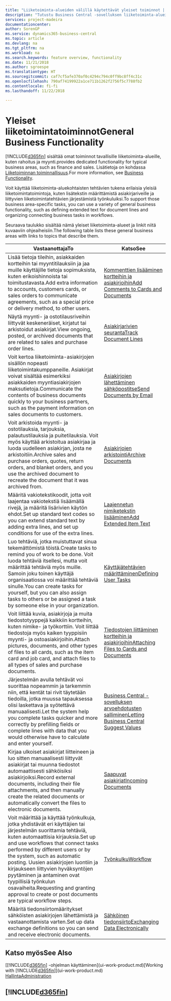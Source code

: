 ```yaml
---
title: "Liiketoiminta-alueiden välillä käytettävät yleiset toiminnot | Microsoft Docs"
description: "Tutustu Business Central -sovelluksen liiketoiminta-alueiden välillä käytettäviin toimintoihin ja ominaisuuksiin."
services: project-madeira
documentationcenter: 
author: SorenGP
ms.service: dynamics365-business-central
ms.topic: article
ms.devlang: na
ms.tgt_pltfrm: na
ms.workload: na
ms.search.keywords: feature overview, functionality
ms.date: 11/21/2018
ms.author: sgroespe
ms.translationtype: HT
ms.sourcegitcommit: caf7cf5afe370af0c4294c794c0ff9bc8ff4c31c
ms.openlocfilehash: 790af74199922a1ce711b1262f2756f5c7788fb2
ms.contentlocale: fi-fi
ms.lasthandoff: 11/22/2018

---
```

# <a name="general-business-functionality"></a><span data-ttu-id="68c3c-103">Yleiset liiketoimintatoiminnot</span><span class="sxs-lookup"><span data-stu-id="68c3c-103">General Business Functionality</span></span>
[!INCLUDE[d365fin](includes/d365fin_md.md)] <span data-ttu-id="68c3c-104">sisältää omat toiminnot tavallisille liiketoiminta-alueille, kuten rahoitus ja myynti.</span><span class="sxs-lookup"><span data-stu-id="68c3c-104">provides dedicated functionality for typical business areas, such as finance and sales.</span></span> <span data-ttu-id="68c3c-105">Lisätietoja on kohdassa [Liiketoiminnan toiminnallisuus](across-business-functionality.md).</span><span class="sxs-lookup"><span data-stu-id="68c3c-105">For more information, see [Business Functionality](across-business-functionality.md).</span></span>

<span data-ttu-id="68c3c-106">Voit käyttää liiketoiminta-aluekohtaisten tehtävien tukena erilaisia yleisiä liiketoimintatoimintoja, kuten lisätekstin määrittämistä asiakirjariveille ja liittyvien liiketoimintatehtävien järjestämistä työnkuluiksi.</span><span class="sxs-lookup"><span data-stu-id="68c3c-106">To support those business area-specific tasks, you can use a variety of general business functionality, such as defining extended text for document lines and organizing connecting business tasks in workflows.</span></span>

<span data-ttu-id="68c3c-107">Seuraava taulukko sisältää nämä yleiset liiketoiminta-alueet ja linkit niitä kuvaaviin ohjeaiheisiin.</span><span class="sxs-lookup"><span data-stu-id="68c3c-107">The following table lists these general business areas with links to topics that describe them.</span></span>

| <span data-ttu-id="68c3c-108">Vastaanottaja</span><span class="sxs-lookup"><span data-stu-id="68c3c-108">To</span></span> | <span data-ttu-id="68c3c-109">Katso</span><span class="sxs-lookup"><span data-stu-id="68c3c-109">See</span></span> |
| --- | --- |
|<span data-ttu-id="68c3c-110">Lisää tietoja tileihin, asiakkaiden kortteihin tai myyntitilauksiin ja jaa muille käyttäjille tietoja sopimuksista, kuten erikoishinnoista tai toimitustavasta.</span><span class="sxs-lookup"><span data-stu-id="68c3c-110">Add extra information to accounts, customers cards, or sales orders to communicate agreements, such as a special price or delivery method, to other users.</span></span>|[<span data-ttu-id="68c3c-111">Kommenttien lisääminen kortteihin ja asiakirjoihin</span><span class="sxs-lookup"><span data-stu-id="68c3c-111">Add Comments to Cards and Documents</span></span>](across-how-use-comments.md)|
|<span data-ttu-id="68c3c-112">Näytä myynti- ja ostotilausriveihin liittyvät keskeneräiset, kirjatut tai arkistoidut asiakirjat.</span><span class="sxs-lookup"><span data-stu-id="68c3c-112">View ongoing, posted, or archived documents that are related to sales and purchase order lines.</span></span>|[<span data-ttu-id="68c3c-113">Asiakirjarivien seuranta</span><span class="sxs-lookup"><span data-stu-id="68c3c-113">Track Document Lines</span></span>](across-how-to-track-document-lines.md)|
| <span data-ttu-id="68c3c-114">Voit kertoa liiketoiminta-asiakirjojen sisällön nopeasti liiketoimintakumppaneille. Asiakirjat voivat sisältää esimerkiksi asiakkaiden myyntiasiakirjojen maksutietoja.</span><span class="sxs-lookup"><span data-stu-id="68c3c-114">Communicate the contents of business documents quickly to your business partners, such as the payment information on sales documents to customers.</span></span> |[<span data-ttu-id="68c3c-115">Asiakirjojen lähettäminen sähköpostitse</span><span class="sxs-lookup"><span data-stu-id="68c3c-115">Send Documents by Email</span></span>](ui-how-send-documents-email.md) |
|<span data-ttu-id="68c3c-116">Voit arkistoida myynti- ja ostotilauksia, tarjouksia, palautustilauksia ja puitetilauksia. Voit myös käyttää arkistoitua asiakirjaa ja luoda uudelleen asiakirjan, josta ne arkistoitiin.</span><span class="sxs-lookup"><span data-stu-id="68c3c-116">Archive sales and purchase orders, quotes, return orders, and blanket orders, and you use the archived document to recreate the document that it was archived from.</span></span>|[<span data-ttu-id="68c3c-117">Asiakirjojen arkistointi</span><span class="sxs-lookup"><span data-stu-id="68c3c-117">Archive Documents</span></span>](across-how-to-archive-documents.md)|
| <span data-ttu-id="68c3c-118">Määritä vakiotekstikoodit, jotta voit laajentaa vakiotekstiä lisäämällä rivejä, ja määritä lisärivien käytön ehdot.</span><span class="sxs-lookup"><span data-stu-id="68c3c-118">Set up standard text codes so you can extend standard text by adding extra lines, and set up conditions for use of the extra lines.</span></span> |[<span data-ttu-id="68c3c-119">Laajennetun nimiketekstin lisääminen</span><span class="sxs-lookup"><span data-stu-id="68c3c-119">Add Extended Item Text</span></span>](ui-how-define-ext-text.md) |
|<span data-ttu-id="68c3c-120">Luo tehtäviä, jotka muistuttavat sinua tekemättömistä töistä.</span><span class="sxs-lookup"><span data-stu-id="68c3c-120">Create tasks to remind you of work to be done.</span></span> <span data-ttu-id="68c3c-121">Voit luoda tehtäviä itsellesi, mutta voit määrittää tehtäviä myös muille. Samoin joku toinen käyttäjä organisaatiossa voi määrittää tehtäviä sinulle.</span><span class="sxs-lookup"><span data-stu-id="68c3c-121">You can create tasks for yourself, but you can also assign tasks to others or be assigned a task by someone else in your organization.</span></span>|[<span data-ttu-id="68c3c-122">Käyttäjätehtävien määrittäminen</span><span class="sxs-lookup"><span data-stu-id="68c3c-122">Defining User Tasks</span></span>](across-user-tasks.md)|
|<span data-ttu-id="68c3c-123">Voit liittää kuvia, asiakirjoja ja muita tiedostotyyppejä kaikkiin kortteihin, kuten nimike- ja työkorttiin. Voit liittää tiedostoja myös kaiken tyyppisiin myynti- ja ostoasiakirjoihin.</span><span class="sxs-lookup"><span data-stu-id="68c3c-123">Attach pictures, documents, and other types of files to all cards, such as the item card and job card, and attach files to all types of sales and purchase documents.</span></span>|[<span data-ttu-id="68c3c-124">Tiedostojen liittäminen kortteihin ja asiakirjoihin</span><span class="sxs-lookup"><span data-stu-id="68c3c-124">Attaching Files to Cards and Documents</span></span>](across-attach-document-master-data.md)|
|<span data-ttu-id="68c3c-125">Järjestelmän avulla tehtävät voi suorittaa nopeammin ja tarkemmin niin, että kentät tai rivit täytetään tiedoilla, jotka muussa tapauksessa olisi laskettava ja syötettävä manuaalisesti.</span><span class="sxs-lookup"><span data-stu-id="68c3c-125">Let the system help you complete tasks quicker and more correctly by prefilling fields or complete lines with data that you would otherwise have to calculate and enter yourself.</span></span>|[<span data-ttu-id="68c3c-126">Business Central -sovelluksen arvoehdotusten salliminen</span><span class="sxs-lookup"><span data-stu-id="68c3c-126">Letting Business Central Suggest Values</span></span>](ui-let-system-suggest-values.md)|
|<span data-ttu-id="68c3c-127">Kirjaa ulkoiset asiakirjat liitteineen ja luo sitten manuaalisesti liittyvät asiakirjat tai muunna tiedostot automaattisesti sähköisiksi asiakirjoiksi.</span><span class="sxs-lookup"><span data-stu-id="68c3c-127">Record external documents, including their file attachments, and then manually create the related documents or automatically convert the files to electronic documents.</span></span>|[<span data-ttu-id="68c3c-128">Saapuvat asiakirjat</span><span class="sxs-lookup"><span data-stu-id="68c3c-128">Incoming Documents</span></span>](across-income-documents.md)|
|<span data-ttu-id="68c3c-129">Voit määrittää ja käyttää työnkulkuja, jotka yhdistävät eri käyttäjien tai järjestelmän suorittamia tehtäviä, kuten automaattisia kirjauksia.</span><span class="sxs-lookup"><span data-stu-id="68c3c-129">Set up and use workflows that connect tasks performed by different users or by the system, such as automatic posting.</span></span> <span data-ttu-id="68c3c-130">Uusien asiakirjojen luontiin ja kirjaukseen liittyvien hyväksyntöjen pyytäminen ja antaminen ovat tyypillisiä työnkulun osavaiheita.</span><span class="sxs-lookup"><span data-stu-id="68c3c-130">Requesting and granting approval to create or post documents are typical workflow steps.</span></span>|[<span data-ttu-id="68c3c-131">Työnkulku</span><span class="sxs-lookup"><span data-stu-id="68c3c-131">Workflow</span></span>](across-workflow.md)|
| <span data-ttu-id="68c3c-132">Määritä tiedonsiirtomääritykset sähköisten asiakirjojen lähettämistä ja vastaanottamista varten.</span><span class="sxs-lookup"><span data-stu-id="68c3c-132">Set up data exchange definitions so you can send and receive electronic documents.</span></span> |[<span data-ttu-id="68c3c-133">Sähköinen tiedonsiirto</span><span class="sxs-lookup"><span data-stu-id="68c3c-133">Exchanging Data Electronically</span></span>](across-data-exchange.md) |

## <a name="see-also"></a><span data-ttu-id="68c3c-134">Katso myös</span><span class="sxs-lookup"><span data-stu-id="68c3c-134">See Also</span></span>
<span data-ttu-id="68c3c-135">[[!INCLUDE[d365fin](includes/d365fin_md.md)] -ohjelman käyttäminen](ui-work-product.md)</span><span class="sxs-lookup"><span data-stu-id="68c3c-135">[Working with [!INCLUDE[d365fin](includes/d365fin_md.md)]](ui-work-product.md)</span></span>  
[<span data-ttu-id="68c3c-136">Hallinta</span><span class="sxs-lookup"><span data-stu-id="68c3c-136">Administration</span></span>](admin-setup-and-administration.md)

## [!INCLUDE[d365fin](includes/free_trial_md.md)]  

